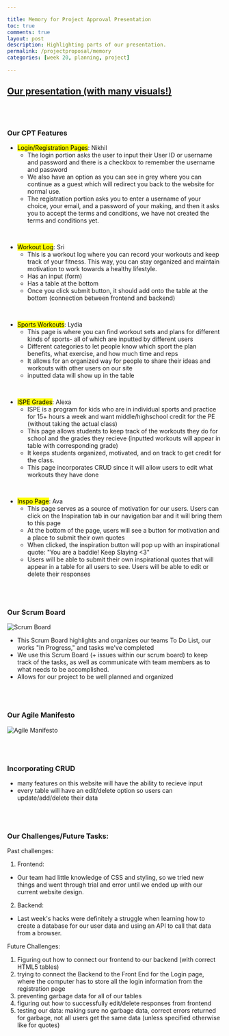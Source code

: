```yaml
---

title: Memory for Project Approval Presentation
toc: true
comments: true
layout: post
description: Highlighting parts of our presentation.
permalink: /projectproposal/memory
categories: [week 20, planning, project]

---
```


## [Our presentation (with many visuals!)](https://srihitakott1213.github.io/TeamBaddies/projectproposal/TeamBaddies)

<br>
<br>

### Our CPT Features
- <mark>Login/Registration Pages</mark>: Nikhil
    - The login portion asks the user to input their User ID or username and password and there is a checkbox to remember the username and password
    - We also have an option as you can see in grey where you can continue as a guest which will redirect you back to the website for normal use.
    - The registration portion asks you to enter a username of your choice, your email, and a password of your making, and then it asks you to accept the terms and conditions, we have not created the terms and conditions yet. 

<br>

- <mark>Workout Log</mark>: Sri
    - This is a workout log where you can record your workouts and keep track of your fitness. This way, you can stay organized and maintain motivation to work towards a healthy lifestyle.
    - Has an input (form)
    - Has a table at the bottom
    - Once you click submit button, it should add onto the table at the bottom (connection between frontend and backend)

<br>

- <mark>Sports Workouts</mark>: Lydia
    - This page is where you can find workout sets and plans for different kinds of sports- all of which are inputted by different users
    - Different categories to let people know which sport the plan benefits, what exercise, and how much time and reps
    - It allows for an organized way for people to share their ideas and workouts with other users on our site
    - inputted data will show up in the table

<br>

- <mark>ISPE Grades</mark>: Alexa 
    - ISPE is a program for kids who are in individual sports and practice for 15+ hours a week and want middle/highschool credit for the PE (without taking the actual class)
    - This page allows students to keep track of the workouts they do for school and the grades they recieve (inputted workouts will appear in table with corresponding grade)
    - It keeps students organized, motivated, and on track to get credit for the class.
    - This page incorporates CRUD since it will allow users to edit what workouts they have done

<br>

- <mark>Inspo Page</mark>: Ava
    - This page serves as a source of motivation for our users. Users can click on the Inspiration tab in our navigation bar and it will bring them to this page
    - At the bottom of the page, users will see a button for motivation and a place to submit their own quotes
    - When clicked, the inspiration button will pop up with an inspirational quote: "You are a baddie! Keep Slaying <3"
    - Users will be able to submit their own inspirational quotes that will appear in a table for all users to see.  Users will be able to edit or delete their responses


<br>
<br>

### Our Scrum Board

![Scrum Board]({{site.baseurl}}/images/ScrumBoardPresentation.png)

- This Scrum Board highlights and organizes our teams To Do List, our works "In Progress," and tasks we've completed
- We use this Scrum Board (+ issues within our scrum board) to keep track of the tasks, as well as communicate with team members as to what needs to be accomplished. 
- Allows for our project to be well planned and organized

<br>
<br>

### Our Agile Manifesto

![Agile Manifesto]({{site.baseurl}}/images/agilemanifesto.jpg)

<br>
<br>

### Incorporating CRUD
- many features on this website will have the ability to recieve input
- every table will have an edit/delete option so users can update/add/delete their data

<br>
<br>

### Our Challenges/Future Tasks:
Past challenges:
1.  Frontend:
- Our team had little knowledge of CSS and styling, so we tried new things and went through trial and error until we ended up with our current website design.
2. Backend:
- Last week's hacks were definitely a struggle when learning how to create a database for our user data and using an API to call that data from a browser.

Future Challenges:
1. Figuring out how to connect our frontend to our backend (with correct HTML5 tables)
2. trying to connect the Backend to the Front End for the Login page, where the computer has to store all the login information from the registration page
3. preventing garbage data for all of our tables
4. figuring out how to successfully edit/delete responses from frontend
5. testing our data: making sure no garbage data,  correct errors returned for garbage, not all users get the same data (unless specified otherwise like for quotes)



